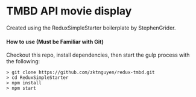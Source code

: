 # TMBD API movie display

Created using the ReduxSimpleStarter boilerplate by StephenGrider.

#### How to use (Must be Familiar with Git)
Checkout this repo, install dependencies, then start the gulp process with the following:

```
> git clone https://github.com/zktnguyen/redux-tmbd.git
> cd ReduxSimpleStarter
> npm install
> npm start
```

